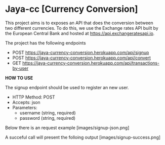 # Jaya-cc [Currency Conversion]

This project aims is to exposes an API that does the conversion between two different currencies.
To do this, we use the Exchange rates API built by the European Central Bank and hosted at https://api.exchangeratesapi.io.

The project has the following endpoints

- POST https://jaya-currency-conversion.herokuapp.com/api/signup
- POST https://jaya-currency-conversion.herokuapp.com/api/convert
- GET https://jaya-currency-conversion.herokuapp.com/api/transactions-by-user

**HOW TO USE**

The signup endpoint should be used to register an new user.

- HTTP Method: POST
- Accepts: json
- Parameters:
  - username (string, required)
  - password (string, required)

Below there is an request example
[images/signup-json.png]

A succeful call will present the folloing output
[images/signup-success.png]

